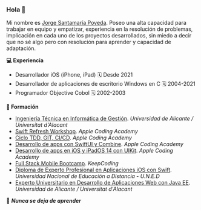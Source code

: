 ### Hola 👋

Mi nombre es [Jorge Santamaría Poveda](https://www.linkedin.com/in/jorgesantamariap/).
Poseo una alta capacidad para trabajar en equipo y empatizar, experiencia en la resolución de problemas, implicación en cada uno de los proyectos desarrollados, sin miedo a decir que no sé algo pero con resolución para aprender y capacidad de adaptación.

**💻 Experiencia**
- Desarrollador iOS (iPhone, iPad) 🗓 Desde 2021
- Desarrollador de aplicaciones de escritorio Windows en C 🗓 2004-2021
- Programador Objective Cobol 🗓 2002-2003

**📖 Formación**
- [Ingeniería Técnica en Informática de Gestión](https://web.ua.es/es/oia/documentos/publicaciones/planes-a-extinguir/informatica-gestion.pdf). *Universidad de Alicante / Universitat d'Alacant*
- [Swift Refresh Workshop](https://acoding.academy/formaciones/swift-refresh-workshop/). *Apple Coding Academy*
- [Ciclo TDD, GIT, CI/CD](https://acoding.academy/). *Apple Coding Academy*
- [Desarrollo de apps con SwiftUI y Combine](https://acoding.academy/). *Apple Coding Academy*
- [Desarrollo de apps en iOS y iPadOS 14 con UIKit](https://acoding.academy/). *Apple Coding Academy*
- [Full Stack Mobile Bootcamp](https://keepcoding.io/nuestros-bootcamps/full-stack-mobile-bootcamp/). *KeepCoding*
- [Diploma de Experto Profesional en Aplicaciones iOS con Swift](https://formacionpermanente.uned.es/tp_actividad/idactividad/10849). *Universidad Nacional de Educación a Distancia - U.N.E.D*
- [Experto Universitario en Desarrollo de Aplicaciones Web con Java EE](http://expertojava.ua.es/experto/publico/2015-16/). *Universidad de Alicante / Universitat d'Alacant*

👀 ***Nunca se deja de aprender***
